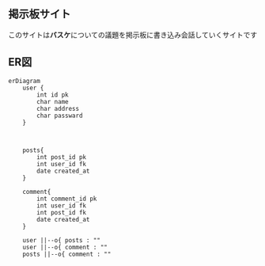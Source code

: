 ##  掲示板サイト

このサイトは**バスケ**についての議題を掲示板に書き込み会話していくサイトです

## ER図

```mermaid
erDiagram
    user {
        int id pk
        char name
        char address
        char passward
    }

    

    posts{
        int post_id pk
        int user_id fk
        date created_at
    }

    comment{
        int comment_id pk
        int user_id fk
        int post_id fk
        date created_at
    }

    user ||--o{ posts : ""
    user ||--o{ comment : ""
    posts ||--o{ comment : ""

```